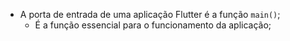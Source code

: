 - A porta de entrada de uma aplicação Flutter é a função `main()`;
	- É a função essencial para o funcionamento da aplicação;
